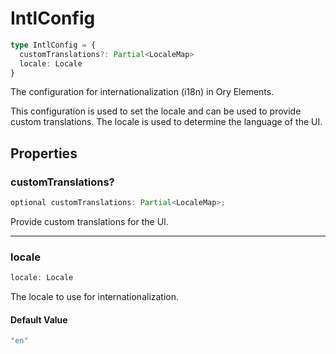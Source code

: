 # IntlConfig

```ts
type IntlConfig = {
  customTranslations?: Partial<LocaleMap>
  locale: Locale
}
```

The configuration for internationalization (i18n) in Ory Elements.

This configuration is used to set the locale and can be used to provide custom translations. The locale is used to determine the
language of the UI.

## Properties

### customTranslations?

```ts
optional customTranslations: Partial<LocaleMap>;
```

Provide custom translations for the UI.

---

### locale

```ts
locale: Locale
```

The locale to use for internationalization.

#### Default Value

```ts
"en"
```
